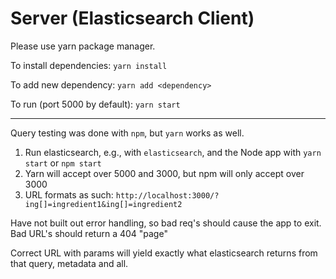 # Server (Elasticsearch Client)

Please use yarn package manager.

To install dependencies: `yarn install`

To add new dependency: `yarn add <dependency>`

To run (port 5000 by default): `yarn start`

______________________

Query testing was done with `npm`, but `yarn` works as well.
1. Run elasticsearch, e.g., with `elasticsearch`, and the Node app with `yarn start` or `npm start`
2. Yarn will accept over 5000 and 3000, but npm will only accept over 3000
3. URL formats as such: `http://localhost:3000/?ing[]=ingredient1&ing[]=ingredient2`

Have not built out error handling, so bad req's should cause the app to exit. Bad URL's should return a 404 "page"

Correct URL with params will yield exactly what elasticsearch returns from that query, metadata and all. 